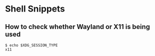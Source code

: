 # Shell Snippets

## How to check whether Wayland or X11 is being used
```
$ echo $XDG_SESSION_TYPE
x11
```
